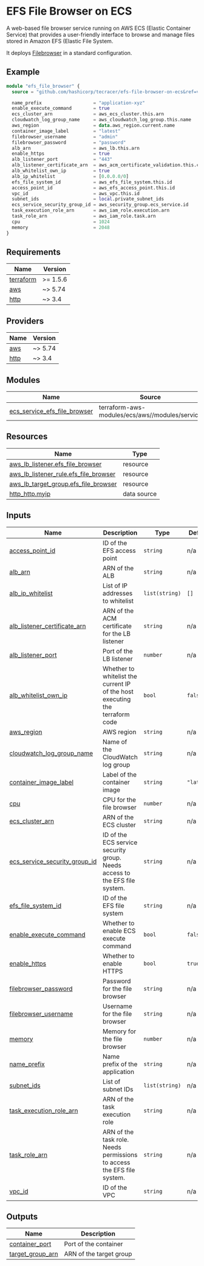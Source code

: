 # EFS File Browser on ECS

A web-based file browser service running on AWS ECS (Elastic Container Service) that provides a user-friendly interface to browse and manage files stored in Amazon EFS (Elastic File System.


It deploys [Filebrowser](https://filebrowser.org/) in a standard configuration.

## Example
```terraform
module "efs_file_browser" {
  source = "github.com/hashicorp/tecracer/efs-file-browser-on-ecs&ref=v1.0.0"

  name_prefix                   = "application-xyz"
  enable_execute_command        = true
  ecs_cluster_arn               = aws_ecs_cluster.this.arn
  cloudwatch_log_group_name     = aws_cloudwatch_log_group.this.name
  aws_region                    = data.aws_region.current.name
  container_image_label         = "latest"
  filebrowser_username          = "admin"
  filebrowser_password          = "password"
  alb_arn                       = aws_lb.this.arn
  enable_https                  = true
  alb_listener_port             = "443"
  alb_listener_certificate_arn  = aws_acm_certificate_validation.this.certificate_arn
  alb_whitelist_own_ip          = true
  alb_ip_whitelist              = [0.0.0.0/0]
  efs_file_system_id            = aws_efs_file_system.this.id
  access_point_id               = aws_efs_access_point.this.id
  vpc_id                        = aws_vpc.this.id
  subnet_ids                    = local.private_subnet_ids
  ecs_service_security_group_id = aws_security_group.ecs_service.id
  task_execution_role_arn       = aws_iam_role.execution.arn
  task_role_arn                 = aws_iam_role.task.arn
  cpu                           = 1024
  memory                        = 2048
}
```
<!-- BEGIN_TF_DOCS -->
## Requirements

| Name | Version |
|------|---------|
| <a name="requirement_terraform"></a> [terraform](#requirement\_terraform) | >= 1.5.6 |
| <a name="requirement_aws"></a> [aws](#requirement\_aws) | ~> 5.74 |
| <a name="requirement_http"></a> [http](#requirement\_http) | ~> 3.4 |

## Providers

| Name | Version |
|------|---------|
| <a name="provider_aws"></a> [aws](#provider\_aws) | ~> 5.74 |
| <a name="provider_http"></a> [http](#provider\_http) | ~> 3.4 |

## Modules

| Name | Source | Version |
|------|--------|---------|
| <a name="module_ecs_service_efs_file_browser"></a> [ecs\_service\_efs\_file\_browser](#module\_ecs\_service\_efs\_file\_browser) | terraform-aws-modules/ecs/aws//modules/service | 5.11.4 |

## Resources

| Name | Type |
|------|------|
| [aws_lb_listener.efs_file_browser](https://registry.terraform.io/providers/hashicorp/aws/latest/docs/resources/lb_listener) | resource |
| [aws_lb_listener_rule.efs_file_browser](https://registry.terraform.io/providers/hashicorp/aws/latest/docs/resources/lb_listener_rule) | resource |
| [aws_lb_target_group.efs_file_browser](https://registry.terraform.io/providers/hashicorp/aws/latest/docs/resources/lb_target_group) | resource |
| [http_http.myip](https://registry.terraform.io/providers/hashicorp/http/latest/docs/data-sources/http) | data source |

## Inputs

| Name | Description | Type | Default | Required |
|------|-------------|------|---------|:--------:|
| <a name="input_access_point_id"></a> [access\_point\_id](#input\_access\_point\_id) | ID of the EFS access point | `string` | n/a | yes |
| <a name="input_alb_arn"></a> [alb\_arn](#input\_alb\_arn) | ARN of the ALB | `string` | n/a | yes |
| <a name="input_alb_ip_whitelist"></a> [alb\_ip\_whitelist](#input\_alb\_ip\_whitelist) | List of IP addresses to whitelist | `list(string)` | `[]` | no |
| <a name="input_alb_listener_certificate_arn"></a> [alb\_listener\_certificate\_arn](#input\_alb\_listener\_certificate\_arn) | ARN of the ACM certificate for the LB listener | `string` | n/a | yes |
| <a name="input_alb_listener_port"></a> [alb\_listener\_port](#input\_alb\_listener\_port) | Port of the LB listener | `number` | n/a | yes |
| <a name="input_alb_whitelist_own_ip"></a> [alb\_whitelist\_own\_ip](#input\_alb\_whitelist\_own\_ip) | Whether to whitelist the current IP of the host executing the terraform code | `bool` | `false` | no |
| <a name="input_aws_region"></a> [aws\_region](#input\_aws\_region) | AWS region | `string` | n/a | yes |
| <a name="input_cloudwatch_log_group_name"></a> [cloudwatch\_log\_group\_name](#input\_cloudwatch\_log\_group\_name) | Name of the CloudWatch log group | `string` | n/a | yes |
| <a name="input_container_image_label"></a> [container\_image\_label](#input\_container\_image\_label) | Label of the container image | `string` | `"latest"` | no |
| <a name="input_cpu"></a> [cpu](#input\_cpu) | CPU for the file browser | `number` | n/a | yes |
| <a name="input_ecs_cluster_arn"></a> [ecs\_cluster\_arn](#input\_ecs\_cluster\_arn) | ARN of the ECS cluster | `string` | n/a | yes |
| <a name="input_ecs_service_security_group_id"></a> [ecs\_service\_security\_group\_id](#input\_ecs\_service\_security\_group\_id) | ID of the ECS service security group. Needs access to the EFS file system. | `string` | n/a | yes |
| <a name="input_efs_file_system_id"></a> [efs\_file\_system\_id](#input\_efs\_file\_system\_id) | ID of the EFS file system | `string` | n/a | yes |
| <a name="input_enable_execute_command"></a> [enable\_execute\_command](#input\_enable\_execute\_command) | Whether to enable ECS execute command | `bool` | `false` | no |
| <a name="input_enable_https"></a> [enable\_https](#input\_enable\_https) | Whether to enable HTTPS | `bool` | `true` | no |
| <a name="input_filebrowser_password"></a> [filebrowser\_password](#input\_filebrowser\_password) | Password for the file browser | `string` | n/a | yes |
| <a name="input_filebrowser_username"></a> [filebrowser\_username](#input\_filebrowser\_username) | Username for the file browser | `string` | n/a | yes |
| <a name="input_memory"></a> [memory](#input\_memory) | Memory for the file browser | `number` | n/a | yes |
| <a name="input_name_prefix"></a> [name\_prefix](#input\_name\_prefix) | Name prefix of the application | `string` | n/a | yes |
| <a name="input_subnet_ids"></a> [subnet\_ids](#input\_subnet\_ids) | List of subnet IDs | `list(string)` | n/a | yes |
| <a name="input_task_execution_role_arn"></a> [task\_execution\_role\_arn](#input\_task\_execution\_role\_arn) | ARN of the task execution role | `string` | n/a | yes |
| <a name="input_task_role_arn"></a> [task\_role\_arn](#input\_task\_role\_arn) | ARN of the task role. Needs permissions to access the EFS file system. | `string` | n/a | yes |
| <a name="input_vpc_id"></a> [vpc\_id](#input\_vpc\_id) | ID of the VPC | `string` | n/a | yes |

## Outputs

| Name | Description |
|------|-------------|
| <a name="output_container_port"></a> [container\_port](#output\_container\_port) | Port of the container |
| <a name="output_target_group_arn"></a> [target\_group\_arn](#output\_target\_group\_arn) | ARN of the target group |
<!-- END_TF_DOCS -->